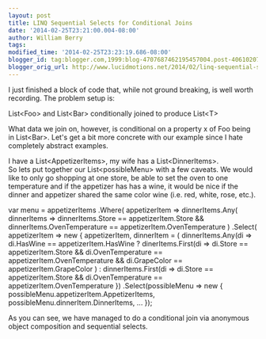 ```yaml
---
layout: post
title: LINQ Sequential Selects for Conditional Joins
date: '2014-02-25T23:21:00.004-08:00'
author: William Berry
tags: 
modified_time: '2014-02-25T23:23:19.686-08:00'
blogger_id: tag:blogger.com,1999:blog-4707687462195457004.post-4061020750673606211
blogger_orig_url: http://www.lucidmotions.net/2014/02/linq-sequential-selects-for-conditional.html
---
```


I just finished a block of code that, while not ground breaking, is well worth 
recording.  The problem setup is: 

List&lt;Foo&gt; and List&lt;Bar&gt; conditionally joined to produce 
List&lt;T&gt; 

What data we join on, however, is conditional on a property x of Foo being in 
List&lt;Bar&gt;.  Let's get a bit more concrete with our example since I hate 
completely abstract examples. 

I have a List&lt;AppetizerItems&gt;, my wife has a List&lt;DinnerItems&gt;.  
So lets put together our List&lt;possibleMenu&gt; with a few caveats.  We 
would like to only go shopping at one store, be able to set the oven to one 
temperature and if the appetizer has has a wine, it would be nice if the 
dinner and appetizer shared the same color wine (i.e. red, white, rose, etc.). 

var menu = appetizerItems 
    .Where( appetizerItem =&gt; 
        dinnerItems.Any( 
            dinnerItems =&gt; 
                dinnerItems.Store == appetizerItem.Store 
                &amp;&amp; dinnerItems.OvenTemperature == 
appetizerItem.OvenTemperature 
        ) 
    .Select( appetizerItem =&gt; new 
    { 
        appetizerItem, 
        dinnerItem = ( 
            dinnerItems.Any(di =&gt; di.HasWine == appetizerItem.HasWine 
            ? dinerItems.First(di =&gt; 
                di.Store == appetizerItem.Store 
                &amp;&amp; di.OvenTemperature == appetizerItem.OvenTemperature 
                &amp;&amp; di.GrapeColor == appetizerItem.GrapeColor 
            ) 
            :  dinnerItems.First(di =&gt; 
                di.Store == appetizerItem.Store 
                &amp;&amp; di.OvenTemperature == appetizerItem.OvenTemperature 
    }) 
    .Select(possibleMenu =&gt;  new 
    { 
        possibleMenu.appetizerItem.AppetizerItems, 
        possibleMenu.dinnerItem.DinnerItems, 
        ... 
    }); 

As you can see, we have managed to do a conditional join via anonymous object 
composition and sequential selects. 